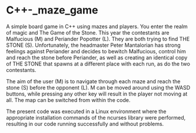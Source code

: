 # C++-_maze_game
A simple board game in C++ using mazes and players.
You enter the realm of magic and The Game of the Stone. 
This year the contestants are Malfucious (M) and Periander Popotter (L). 
They are both trying to find THE STONE (S). Unfortunately, the headmaster 
Peter Mantalorian has strong feelings against Periander and decides to bewitch Malfucious, 
control him and reach the stone before Periander, as well as creating an identical copy of 
THE STONE that spawns at a different place with each run, as do the two contestants.

The aim of the user (M) is to navigate through each maze and reach the stone (S) before the opponent (L). 
M can be moved around using the WASD buttons, while pressing any other key will result in the player not moving at all. 
The map can be switched from within the code.

The present code was executed in a Linux environment where the appropriate installation commands of the ncurses library were performed, resulting in our code running successfully and without problems.
